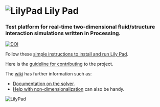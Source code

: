 # ![LilyPad](http://weymouth.github.io/img/lily.png) Lily Pad

### Test platform for real-time two-dimensional fluid/structure interaction simulations written in Processing.
[![DOI](https://zenodo.org/badge/10940/weymouth/lily-pad.svg)](http://dx.doi.org/10.5281/zenodo.16065)


Follow these [simple instructions to install and run Lily Pad](INSTALL_AND_RUN.md).

Here is the [guideline for contributing](CONTRIBUTING.md) to the project.

The [wiki](https://github.com/weymouth/lily-pad/wiki) has further information such as:
* [Documentation on the solver](https://github.com/weymouth/lily-pad/wiki/documentation).
* [Help with non-dimensionalization](https://github.com/weymouth/lily-pad/wiki/non-dimensional) can also be handy.

![LilyPad](http://weymouth.github.io/img/streakgreen2013Apr10.jpg)
